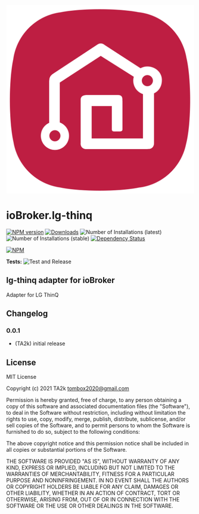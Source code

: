 ![Logo](admin/lg-thinq.png)
# ioBroker.lg-thinq

[![NPM version](https://img.shields.io/npm/v/iobroker.lg-thinq.svg)](https://www.npmjs.com/package/iobroker.lg-thinq)
[![Downloads](https://img.shields.io/npm/dm/iobroker.lg-thinq.svg)](https://www.npmjs.com/package/iobroker.lg-thinq)
![Number of Installations (latest)](https://iobroker.live/badges/lg-thinq-installed.svg)
![Number of Installations (stable)](https://iobroker.live/badges/lg-thinq-stable.svg)
[![Dependency Status](https://img.shields.io/david/TA2k/iobroker.lg-thinq.svg)](https://david-dm.org/TA2k/iobroker.lg-thinq)

[![NPM](https://nodei.co/npm/iobroker.lg-thinq.png?downloads=true)](https://nodei.co/npm/iobroker.lg-thinq/)

**Tests:** ![Test and Release](https://github.com/TA2k/ioBroker.lg-thinq/workflows/Test%20and%20Release/badge.svg)

## lg-thinq adapter for ioBroker

Adapter for LG ThinQ

## Changelog

### 0.0.1
* (TA2k) initial release

## License
MIT License

Copyright (c) 2021 TA2k <tombox2020@gmail.com>

Permission is hereby granted, free of charge, to any person obtaining a copy
of this software and associated documentation files (the "Software"), to deal
in the Software without restriction, including without limitation the rights
to use, copy, modify, merge, publish, distribute, sublicense, and/or sell
copies of the Software, and to permit persons to whom the Software is
furnished to do so, subject to the following conditions:

The above copyright notice and this permission notice shall be included in all
copies or substantial portions of the Software.

THE SOFTWARE IS PROVIDED "AS IS", WITHOUT WARRANTY OF ANY KIND, EXPRESS OR
IMPLIED, INCLUDING BUT NOT LIMITED TO THE WARRANTIES OF MERCHANTABILITY,
FITNESS FOR A PARTICULAR PURPOSE AND NONINFRINGEMENT. IN NO EVENT SHALL THE
AUTHORS OR COPYRIGHT HOLDERS BE LIABLE FOR ANY CLAIM, DAMAGES OR OTHER
LIABILITY, WHETHER IN AN ACTION OF CONTRACT, TORT OR OTHERWISE, ARISING FROM,
OUT OF OR IN CONNECTION WITH THE SOFTWARE OR THE USE OR OTHER DEALINGS IN THE
SOFTWARE.